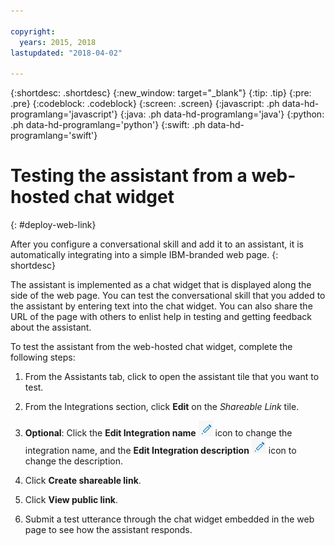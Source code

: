```yaml
---

copyright:
  years: 2015, 2018
lastupdated: "2018-04-02"

---
```


{:shortdesc: .shortdesc}
{:new_window: target="_blank"}
{:tip: .tip}
{:pre: .pre}
{:codeblock: .codeblock}
{:screen: .screen}
{:javascript: .ph data-hd-programlang='javascript'}
{:java: .ph data-hd-programlang='java'}
{:python: .ph data-hd-programlang='python'}
{:swift: .ph data-hd-programlang='swift'}

# Testing the assistant from a web-hosted chat widget
{: #deploy-web-link}

After you configure a conversational skill and add it to an assistant, it is automatically integrating into a simple IBM-branded web page.
{: shortdesc}

The assistant is implemented as a chat widget that is displayed along the side of the web page. You can test the conversational skill that you added to the assistant by entering text into the chat widget. You can also share the URL of the page with others to enlist help in testing and getting feedback about the assistant.

To test the assistant from the web-hosted chat widget, complete the following steps:

1.  From the Assistants tab, click to open the assistant tile that you want to test.

1.  From the Integrations section, click **Edit** on the *Shareable Link* tile.

1.  **Optional**: Click the **Edit Integration name** ![Edit Integration](images/edit-integration.png) icon to change the integration name, and the **Edit Integration description** ![Edit Integration](images/edit-integration.png) icon to change the description.

1.  Click **Create shareable link**.

1.  Click **View public link**.

1.  Submit a test utterance through the chat widget embedded in the web page to see how the assistant responds.